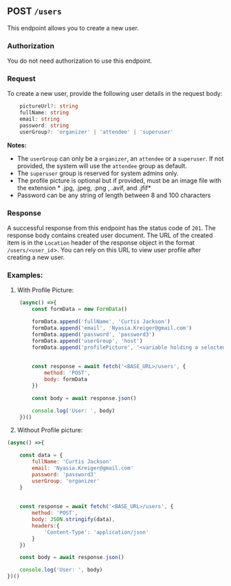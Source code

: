 ## POST `/users`

This endpoint allows you to create a new user.

### Authorization
You do not need authorization to use this endpoint.

### Request
To create a new user, provide the following user details in the request body:

```typescript
    pictureUrl?: string
    fullName: string
    email: string
    password: string 
    userGroup?: 'organizer' | 'attendee' | 'superuser'
```

**Notes:**
- The `userGroup` can only be a `organizer`, an `attendee` or a `superuser`. If not provided, the system will use the `attendee` group as default. 
- The `superuser` group is reserved for system admins only.
- The profile picture is optional but if provided, must be an image file with the extension * .jpg, .jpeg, .png , .avif, and .jfif*
- Password can be any string of length between 8 and 100 characters


### Response

A successful response from this endpoint has the status code of `201`. The response body contains created user document. The URL of the created item is in the `Location` header of the response object in the format `/users/<user_id`>. You can rely on this URL to view user profile after creating a new user.


### Examples:

1. With Profile Picture:
```javascript
    (async() =>{
        const formData = new FormData()

        formData.append('fullName', 'Curtis Jackson')
        formData.append('email', 'Nyasia.Kreiger@gmail.com')
        formData.append('password', 'password3')
        formData.append('userGroup', 'host')
        formData.append('profilePicture', '<variable holding a selected file>')
        
        
        const response = await fetch('<BASE_URL>/users', {
            method: 'POST',
            body: formData
        })

        const body = await response.json()

        console.log('User: ', body)
    })()
```

2. Without Profile picture:

```javascript
(async() =>{

    const data = {
        fullName: 'Curtis Jackson'
        email: 'Nyasia.Kreiger@gmail.com'
        password: 'password3'
        userGroup: 'organizer'
    }
    
    
    const response = await fetch('<BASE_URL>/users', {
        method: 'POST',
        body: JSON.stringify(data),
        headers:{
            'Content-Type': 'application/json'
        }
    })

    const body = await response.json()

    console.log('User: ', body)
})()
```